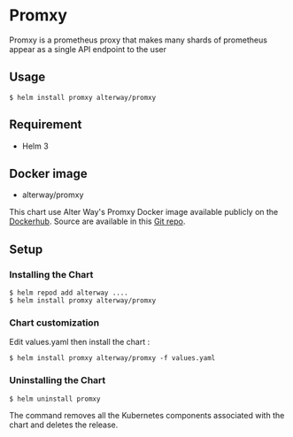 # Promxy

Promxy is a prometheus proxy that makes many shards of prometheus appear as a single API endpoint to the user

## Usage 

    $ helm install promxy alterway/promxy

## Requirement

* Helm 3

## Docker image 

* alterway/promxy

This chart use Alter Way's Promxy Docker image available publicly on the [Dockerhub](https://hub.docker.com/repository/docker/alterway/promxy).
Source are available in this [Git repo](https://github.com/alterway/promxy).

## Setup 

### Installing the Chart

    $ helm repod add alterway ....
    $ helm install promxy alterway/promxy

### Chart customization

Edit values.yaml then install the chart : 

    $ helm install promxy alterway/promxy -f values.yaml

### Uninstalling the Chart

    $ helm uninstall promxy


The command removes all the Kubernetes components associated with the chart and deletes the release.


